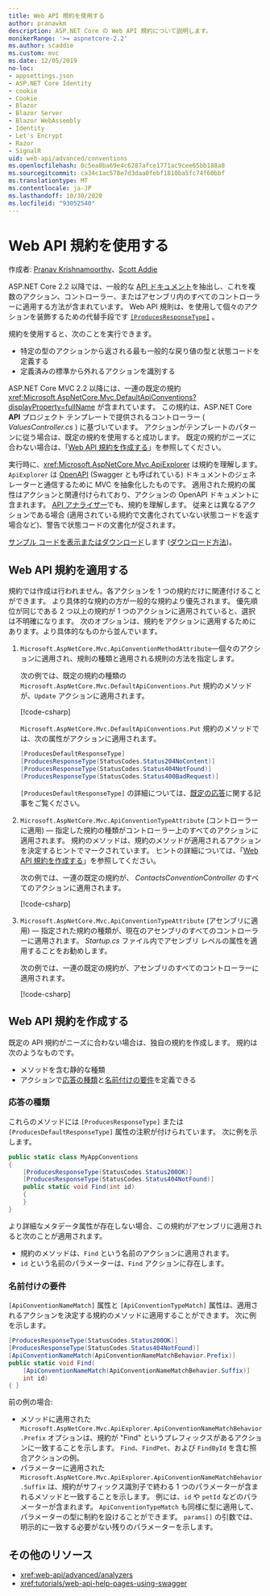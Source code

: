 ```yaml
---
title: Web API 規約を使用する
author: pranavkm
description: ASP.NET Core の Web API 規約について説明します。
monikerRange: '>= aspnetcore-2.2'
ms.author: scaddie
ms.custom: mvc
ms.date: 12/05/2019
no-loc:
- appsettings.json
- ASP.NET Core Identity
- cookie
- Cookie
- Blazor
- Blazor Server
- Blazor WebAssembly
- Identity
- Let's Encrypt
- Razor
- SignalR
uid: web-api/advanced/conventions
ms.openlocfilehash: 0c5ea8ba69e4c6287afce1771ac9cee65bb188a8
ms.sourcegitcommit: ca34c1ac578e7d3daa0febf1810ba5fc74f60bbf
ms.translationtype: MT
ms.contentlocale: ja-JP
ms.lasthandoff: 10/30/2020
ms.locfileid: "93052540"
---
```

# <a name="use-web-api-conventions"></a>Web API 規約を使用する

作成者: [Pranav Krishnamoorthy](https://github.com/pranavkm)、[Scott Addie](https://github.com/scottaddie)

ASP.NET Core 2.2 以降では、一般的な [API ドキュメント](xref:tutorials/web-api-help-pages-using-swagger)を抽出し、これを複数のアクション、コントローラー、またはアセンブリ内のすべてのコントローラーに適用する方法が含まれています。 Web API 規則は、を使用して個々のアクションを装飾するための代替手段です [`[ProducesResponseType]`](xref:Microsoft.AspNetCore.Mvc.ProducesResponseTypeAttribute) 。

規約を使用すると、次のことを実行できます。

* 特定の型のアクションから返される最も一般的な戻り値の型と状態コードを定義する
* 定義済みの標準から外れるアクションを識別する

ASP.NET Core MVC 2.2 以降には、一連の既定の規約 <xref:Microsoft.AspNetCore.Mvc.DefaultApiConventions?displayProperty=fullName> が含まれています。 この規約は、ASP.NET Core **API** プロジェクト テンプレートで提供されるコントローラー ( *ValuesController.cs* ) に基づいています。 アクションがテンプレートのパターンに従う場合は、既定の規約を使用すると成功します。 既定の規約がニーズに合わない場合は、「[Web API 規約を作成する](#create-web-api-conventions)」を参照してください。

実行時に、<xref:Microsoft.AspNetCore.Mvc.ApiExplorer> は規約を理解します。 `ApiExplorer` は [OpenAPI](https://www.openapis.org/) (Swagger とも呼ばれている) ドキュメントのジェネレーターと通信するために MVC を抽象化したものです。 適用された規約の属性はアクションと関連付けられており、アクションの OpenAPI ドキュメントに含まれます。 [API アナライザー](xref:web-api/advanced/analyzers)でも、規約を理解します。 従来とは異なるアクションである場合 (適用されている規約で文書化されていない状態コードを返す場合など)、警告で状態コードの文書化が促されます。

[サンプル コードを表示またはダウンロード](https://github.com/dotnet/AspNetCore.Docs/tree/master/aspnetcore/web-api/advanced/conventions/sample)します ([ダウンロード方法](xref:index#how-to-download-a-sample))。

## <a name="apply-web-api-conventions"></a>Web API 規約を適用する

規約では作成は行われません。各アクションを 1 つの規約だけに関連付けることができます。 より具体的な規約の方が一般的な規約より優先されます。 優先順位が同じである 2 つ以上の規約が 1 つのアクションに適用されていると、選択は不明確になります。 次のオプションは、規約をアクションに適用するためにあります。より具体的なものから並んでいます。

1. `Microsoft.AspNetCore.Mvc.ApiConventionMethodAttribute`&mdash;個々のアクションに適用され、規則の種類と適用される規則の方法を指定します。

    次の例では、既定の規約の種類の `Microsoft.AspNetCore.Mvc.DefaultApiConventions.Put` 規約のメソッドが、`Update` アクションに適用されます。

    [!code-csharp[](conventions/sample/Controllers/ContactsConventionController.cs?name=snippet_ApiConventionMethod&highlight=3)]

    `Microsoft.AspNetCore.Mvc.DefaultApiConventions.Put` 規約のメソッドでは、次の属性がアクションに適用されます。

    ```csharp
    [ProducesDefaultResponseType]
    [ProducesResponseType(StatusCodes.Status204NoContent)]
    [ProducesResponseType(StatusCodes.Status404NotFound)]
    [ProducesResponseType(StatusCodes.Status400BadRequest)]
    ```

    `[ProducesDefaultResponseType]` の詳細については、[既定の応答](https://swagger.io/docs/specification/describing-responses/#default)に関する記事をご覧ください。

1. `Microsoft.AspNetCore.Mvc.ApiConventionTypeAttribute` (コントローラーに適用) &mdash; 指定した規約の種類がコントローラー上のすべてのアクションに適用されます。 規約のメソッドは、規約のメソッドが適用されるアクションを決定するヒントでマークされています。 ヒントの詳細については、「[Web API 規約を作成する](#create-web-api-conventions)」を参照してください。

    次の例では、一連の既定の規約が、 *ContactsConventionController* のすべてのアクションに適用されます。

    [!code-csharp[](conventions/sample/Controllers/ContactsConventionController.cs?name=snippet_ApiConventionTypeAttribute&highlight=2)]

1. `Microsoft.AspNetCore.Mvc.ApiConventionTypeAttribute` (アセンブリに適用) &mdash; 指定された規約の種類が、現在のアセンブリのすべてのコントローラーに適用されます。 *Startup.cs* ファイル内でアセンブリ レベルの属性を適用することをお勧めします。

    次の例では、一連の既定の規約が、アセンブリのすべてのコントローラーに適用されます。

    [!code-csharp[](conventions/sample/Startup.cs?name=snippet_ApiConventionTypeAttribute&highlight=1)]

## <a name="create-web-api-conventions"></a>Web API 規約を作成する

既定の API 規約がニーズに合わない場合は、独自の規約を作成します。 規約は次のようなものです。

* メソッドを含む静的な種類
* アクションで[応答の種類](#response-types)と[名前付けの要件](#naming-requirements)を定義できる

### <a name="response-types"></a>応答の種類

これらのメソッドには `[ProducesResponseType]` または `[ProducesDefaultResponseType]` 属性の注釈が付けられています。 次に例を示します。

```csharp
public static class MyAppConventions
{
    [ProducesResponseType(StatusCodes.Status200OK)]
    [ProducesResponseType(StatusCodes.Status404NotFound)]
    public static void Find(int id)
    {
    }
}
```

より詳細なメタデータ属性が存在しない場合、この規約がアセンブリに適用されると次のことが適用されます。

* 規約のメソッドは、`Find` という名前のアクションに適用されます。
* `id` という名前のパラメーターは、`Find` アクションに存在します。

### <a name="naming-requirements"></a>名前付けの要件

`[ApiConventionNameMatch]` 属性と `[ApiConventionTypeMatch]` 属性は、適用されるアクションを決定する規約のメソッドに適用することができます。 次に例を示します。

```csharp
[ProducesResponseType(StatusCodes.Status200OK)]
[ProducesResponseType(StatusCodes.Status404NotFound)]
[ApiConventionNameMatch(ApiConventionNameMatchBehavior.Prefix)]
public static void Find(
    [ApiConventionNameMatch(ApiConventionNameMatchBehavior.Suffix)]
    int id)
{ }
```

前の例の場合:

* メソッドに適用された `Microsoft.AspNetCore.Mvc.ApiExplorer.ApiConventionNameMatchBehavior.Prefix` オプションは、規約が "Find" というプレフィックスがあるアクションに一致することを示します。 `Find`、`FindPet`、および `FindById` を含む照合アクションの例。
* パラメーターに適用された `Microsoft.AspNetCore.Mvc.ApiExplorer.ApiConventionNameMatchBehavior.Suffix` は、規約がサフィックス識別子で終わる 1 つのパラメーターが含まれるメソッドと一致することを示します。 例には、`id` や `petId` などのパラメーターが含まれます。 `ApiConventionTypeMatch` も同様に型に適用して、パラメーターの型に制約を設けることができます。 `params[]` の引数では、明示的に一致する必要がない残りのパラメーターを示します。

## <a name="additional-resources"></a>その他のリソース

* <xref:web-api/advanced/analyzers>
* <xref:tutorials/web-api-help-pages-using-swagger>
